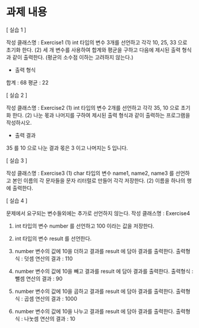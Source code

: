 # 과제 내용


[ 실습 1 ]

작성 클래스명 : Exercise1
(1) int 타입의 변수 3개를 선언하고 각각 10, 25, 33 으로 초기화 한다.
(2) 세 개 변수를 사용하여 합계와 평균을 구하고 다음에 제시된 출력 형식과 같이
출력한다. (평균의 소수점 이하는 고려하지 않는다.)

- 출력 형식

합계 : 68
평균 : 22


[ 실습 2 ]

작성 클래스명 : Exercise2
(1) int 타입의 변수 2개를 선언하고 각각 35, 10 으로 초기화 한다.
(2) 나눈 몫과 나머지를 구하여 제시된 출력 형식과 같이 출력하는 프로그램을 작성하시오.

- 출력 결과

35 를 10 으로 나눈 결과 몫은 3 이고 나머지는 5 입니다.



[ 실습 3 ]

작성 클래스명 : Exercise3
(1) char 타입의 변수 name1, name2, name3 를 선언하고 본인 이름의 각 문자들을 문자 리터럴로 만들어 각각 저장한다.
(2) 이름을 하나의 행에 출력한다.



[ 실습 4 ]

문제에서 요구되는 변수들외에는 추가로 선언하지 않는다.
작성 클래스명 : Exercise4

1. int 타입의 변수 number 를 선언하고 100 이라는 값을 저장한다.
2. int 타입의 변수 result 를 선언한다.

3. number 변수의 값에 10을 더하고 결과를 result 에 담아
   결과를 출력한다.    출력형식 : 덧셈 연산의 결과 : 110

4. number 변수의 값에 10을 빼고 결과를 result 에 담아
   결과를 출력한다.    출력형식 : 뺄셈 연산의 결과 : 90

5. number 변수의 값에 10을 곱하고 결과를 result 에 담아
   결과를 출력한다.    출력형식 : 곱셈 연산의 결과 : 1000

6. number 변수의 값에 10을 나누고 결과를 result 에 담아
   결과를 출력한다.	  출력형식 : 나눗셈 연산의 결과 : 10



